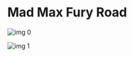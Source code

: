 # Mad Max Fury Road

![img 0](https://i.imgur.com/sDT9MzR.jpg)

![img 1](https://i.imgur.com/V2YCyBp.jpg)

